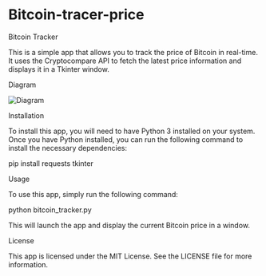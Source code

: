# Bitcoin-tracer-price

Bitcoin Tracker

This is a simple app that allows you to track the price of Bitcoin in real-time. It uses the Cryptocompare API to fetch the latest price information and displays it in a Tkinter window.

Diagram

![Diagram](https://github.com/AlexandruEmil/Bitcoin-tracer-price/assets/100286841/5a1be942-03fa-455e-b1b6-f376e40e74d1)


Installation

To install this app, you will need to have Python 3 installed on your system. Once you have Python installed, you can run the following command to install the necessary dependencies:

pip install requests tkinter

Usage

To use this app, simply run the following command:

python bitcoin_tracker.py

This will launch the app and display the current Bitcoin price in a window.

License

This app is licensed under the MIT License. See the LICENSE file for more information.

